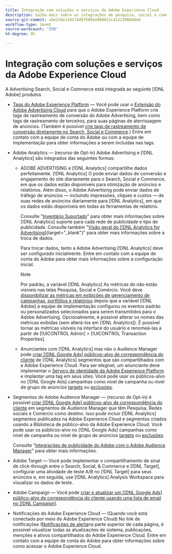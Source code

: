 ```yaml
---
title: Integração com soluções e serviços da Adobe Experience Cloud
description: Saiba mais sobre as integrações de pesquisa, social e comércio com as soluções e os serviços da Adobe Experience Cloud.
source-git-commit: a9e23de134274d8f5004a908853c4132300b84e8
workflow-type: tm+mt
source-wordcount: '550'
ht-degree: 0%

---
```


# Integração com soluções e serviços da Adobe Experience Cloud

A Advertising Search, Social e Commerce está integrada ao seguinte [!DNL Adobe] produtos.

* [Tags do Adobe Experience Platform](https://experienceleague.adobe.com/docs/experience-platform/tags/extensions/client/overview.html) — Você pode usar o [Extensão do Adobe Advertising Cloud](https://exchange.adobe.com/apps/ec/100155) para que o Adobe Experience Platform crie tags de rastreamento de conversão do Adobe Advertising, bem como tags de rastreamento de terceiros, para suas páginas de aterrissagem de anúncios. (Também é possível [crie tags de rastreamento de conversão diretamente no Search, Social e Commerce](/help/search-social-commerce/tools/conversion-tag-generate.md).) Entre em contato com a equipe de conta do Adobe ou com a equipe de implementação para obter informações a serem incluídas nas tags.

* Adobe Analytics — (recurso de Opt-in) Adobe Advertising e [!DNL Analytics] são integrados das seguintes formas:

   * ADOBE ADVERTISING e [!DNL Analytics] compartilhe dados perfeitamente. [!DNL Analytics] O pode enviar dados de conversão e engajamento do site diariamente para o Search, Social e Commerce, em que os dados estão disponíveis para otimização de anúncios e relatórios. Além disso, o Adobe Advertising pode enviar dados de tráfego de anúncios — incluindo impressões, cliques e custos — de suas redes de anúncios diariamente para [!DNL Analytics], em que os dados estão disponíveis em todas as ferramentas de relatório.

     Consulte &quot;[Inventário Suportado](/help/search-social-commerce/introduction/supported-inventory.md)&quot; para obter mais informações sobre [!DNL Analytics] suporte para cada rede de publicidade e tipo de publicidade. Consulte também &quot;[Visão geral do [!DNL Analytics for Advertising]](https://experienceleague.adobe.com/docs/advertising/integrations/analytics/overview.html){target="_blank"}&quot; para obter mais informações sobre a troca de dados.

     Para trocar dados, tanto a Adobe Advertising [!DNL Analytics] deve ser configurado inicialmente. Entre em contato com a equipe de conta do Adobe para obter mais informações sobre a configuração inicial.

     >[!NOTE]
     >
     >Por padrão, a variável [!DNL Analytics] As métricas do não estão visíveis nas telas Pesquisa, Social e Comércio. Você deve [disponibilizar as métricas em exibições de gerenciamento de campanhas, portfólios e relatórios](/help/search-social-commerce/admin/transaction-properties/transaction-property-about.md) depois que a variável [!DNL Adobe] a equipe de implementação configurou os eventos padrão ou personalizados selecionados para serem transmitidos para o Adobe Advertising. Opcionalmente, é possível alterar os nomes das métricas exibidas (sem alterá-los em [!DNL Analytics]). É possível tornar as métricas visíveis na interface do usuário e renomeá-las a partir de [!UICONTROL Admin] > [!UICONTROL Transaction Properties].

   * Anunciantes com [!DNL Analytics] mas não o Audience Manager pode [criar [!DNL Google Ads] públicos-alvo de correspondência do cliente](/help/search-social-commerce/campaign-management/campaigns/google-audience-from-adobe-audience.md) de [!DNL Analytics] segmentos que são compartilhados com a Adobe Experience Cloud. Para ser elegível, um anunciante deve implementar o [Serviço de identidade da Adobe Experience Platform](https://experienceleague.adobe.com/docs/id-service/using/home.html) e implantar uma tag em seus sites. Você pode usar os públicos-alvo no [!DNL Google Ads] campanhas como nível de campanha ou nível de grupo de anúncios [targets](/help/search-social-commerce/campaign-management/campaigns/audience-targets-manage.md) ou [exclusões](/help/search-social-commerce/campaign-management/campaigns/audience-exclusions-manage.md).

* Segmentos do Adobe Audience Manager — (recurso de Opt-in) é possível [criar [!DNL Google Ads] públicos-alvo de correspondência do cliente](/help/search-social-commerce/campaign-management/campaigns/google-audience-from-adobe-audience.md) em segmentos de Audience Manager que têm Pesquisa, Redes sociais e Comércio como destino. Isso pode incluir [!DNL Analytics] segmentos publicados na Adobe Experience Cloud e segmentos criados usando a Biblioteca de público-alvo da Adobe Experience Cloud. Você pode usar os públicos-alvo no [!DNL Google Ads] campanhas como nível de campanha ou nível de grupo de anúncios [targets](/help/search-social-commerce/campaign-management/campaigns/audience-targets-manage.md) ou [exclusões](/help/search-social-commerce/campaign-management/campaigns/audience-exclusions-manage.md).

  Consulte &quot;[Integrações de publicidade do Adobe com o Adobe Audience Manager](https://experienceleague.adobe.com/docs/advertising/integrations/audience-manager/overview.html)&quot; para obter mais informações.

* Adobe Target — Você pode implementar o compartilhamento de sinal de click-through entre o Search, Social, &amp; Commerce e [!DNL Target], configurar uma atividade de teste A/B no [!DNL Target] para seus anúncios e, em seguida, use [!DNL Analytics] Analysis Workspace para visualizar os dados de teste.

* Adobe Campaign — Você pode [criar e atualizar um [!DNL Google Ads] público-alvo de correspondência do cliente usando uma lista de email no [!DNL Campaign]](/help/search-social-commerce/campaign-management/campaigns/google-audience-from-campaign-email-list.md).

* Notificações do Adobe Experience Cloud — (Quando você está conectado por meio do Adobe Experience Cloud) No link de notificações ([Notificações de alerta](/help/search-social-commerce/assets/notifications-panel.png "Notificações de alerta")na parte superior de cada página, é possível visualizar todas as atualizações de sistema, publicações, menções e ativos compartilhados do Adobe Experience Cloud. Entre em contato com a equipe de conta do Adobe para obter informações sobre como acessar o Adobe Experience Cloud.

